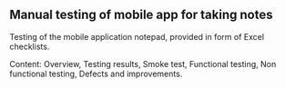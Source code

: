 ## Manual testing of mobile app for taking notes

Testing of the mobile application notepad, provided in form of Excel checklists.

Content: Overview, Testing results, Smoke test, Functional testing, Non functional testing, Defects and improvements.

